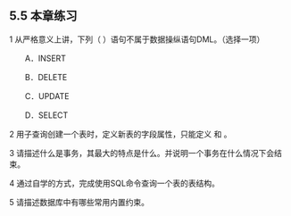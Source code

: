 ## 5.5  本章练习
 

1  从严格意义上讲，下列（    ）语句不属于数据操纵语句DML。（选择一项）

&emsp;&emsp;A．INSERT

&emsp;&emsp;B．DELETE

&emsp;&emsp;C．UPDATE

&emsp;&emsp;D．SELECT

2  用子查询创建一个表时，定义新表的字段属性，只能定义        和        。

 

 

3  请描述什么是事务，其最大的特点是什么。并说明一个事务在什么情况下会结束。

 

 

4  通过自学的方式，完成使用SQL命令查询一个表的表结构。

 

 

5  请描述数据库中有哪些常用内置约束。

 

 
